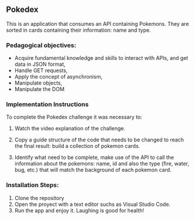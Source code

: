 ## Pokedex

This is an application that consumes an API containing Pokemons. They are sorted in cards containing their information: name and type.

### Pedagogical objectives:
- Acquire fundamental knowledge and skills to interact with APIs, and get data in JSON format,
- Handle GET requests,
- Apply the concept of asynchronism,
- Manipulate objects,
- Manipulate the DOM

### Implementation Instructions
To complete the Pokedex challenge it was necessary to:
1. Watch the video explanation of the challenge.

2. Copy a guide structure of the code that needs to be changed to reach the final result: build a collection of pokemon cards.

3. Identify what need to be complete, make use of the API to call the information about the pokemons: name, id and also the type (fire, water, bug, etc.) that will match the background of each pokemon card.

###  Installation Steps:
 1. Clone the repository
 2. Open the proyect with a text editor suchs as Visual Studio Code.
 3. Run the app and enjoy it. Laughing is good for health!